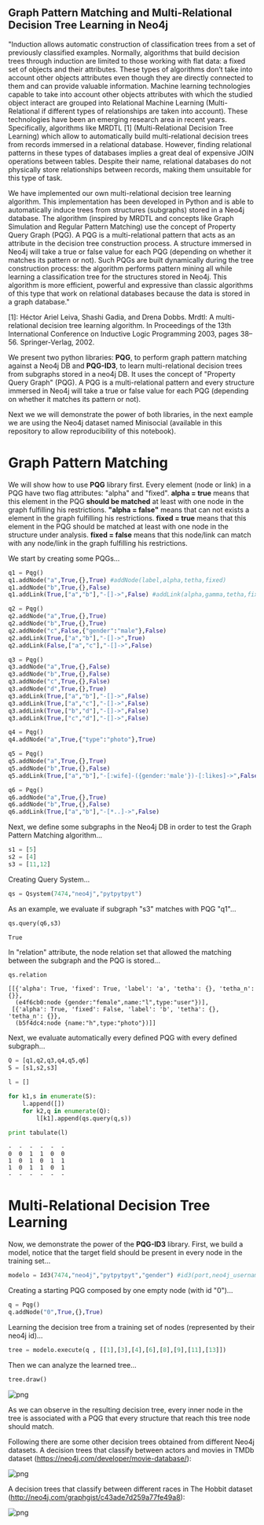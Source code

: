 ## Graph Pattern Matching and Multi-Relational Decision Tree Learning in Neo4j

"Induction allows automatic construction of classification trees from a set of previously classified examples. Normally, algorithms that build decision trees through induction are limited to those working with flat data: a fixed set of objects and their attributes. These types of algorithms don’t take into account other objects attributes even though they are directly connected to them and can provide valuable information. Machine learning technologies capable to take into account other objects attributes with which the studied object interact are grouped into Relational Machine Learning  (Multi-Relational if different types of relationships are taken into account). These technologies have been an emerging research area in recent years. Specifically, algorithms like MRDTL [1] (Multi-Relational Decision Tree Learning) which allow to automatically build multi-relational decision trees from records immersed in a relational database. However, finding relational patterns in these types of databases implies a great deal of expensive JOIN operations between tables. Despite their name, relational databases do not physically store relationships between records, making them unsuitable for this type of task.
 
We have implemented our own multi-relational decision tree learning algorithm. This implementation has been developed in Python and is able to automatically induce trees from structures (subgraphs) stored in a Neo4j database. The algorithm (inspired by MRDTL and concepts like Graph Simulation and Regular Pattern Matching) use the concept of Property Query Graph (PQG). A PQG is a multi-relational pattern that acts as an attribute in the decision tree construction process. A structure immersed in Neo4j will take a true or false value for each PQG (depending on whether it matches its pattern or not). Such PQGs are built dynamically during the tree construction process: the algorithm performs pattern mining all while learning a classification tree for the structures stored in Neo4j. This algorithm is more efficient, powerful and expressive than classic algorithms of this type that work on relational databases because the data is stored in a graph database." 

[1]: Héctor Ariel Leiva, Shashi Gadia, and Drena Dobbs. Mrdtl: A multi-relational decision tree learning algorithm. In Proceedings of the 13th International Conference on Inductive Logic Programming 2003, pages 38–56. Springer-Verlag, 2002.

We present two python libraries: **PQG**, to perform graph pattern matching against a Neo4j DB and **PQG-ID3**, to learn multi-relational decision trees from subgraphs stored in a neo4j DB. It uses the concept of "Property Query Graph" (PQG). A PQG is a multi-relational pattern and every structure immersed in Neo4j will take a true or false value for each PQG (depending on whether it matches its pattern or not).

Next we we will demonstrate the power of both libraries, in the next eample we are using the Neo4j dataset named Minisocial (available in this repository to allow reproducibility of this notebook). 

# Graph Pattern Matching

We will show how to use **PQG** library first. Every element (node or link) in a PQG have two flag attributes: "alpha" and "fixed". **alpha = true** means that this element in the PQG **should be matched** at least with one node in the graph fulfilling his restrictions. **"alpha = false"** means that can not exists a element in the graph fulfilling his restrictions. **fixed = true** means that this element in the PQG should be matched at least with one node in the structure under analysis. **fixed = false** means that this node/link can match with any node/link in the graph fulfilling his restrictions.

We start by creating some PQGs...


```python
q1 = Pqg()
q1.addNode("a",True,{},True) #addNode(label,alpha,tetha,fixed)
q1.addNode("b",True,{},False)
q1.addLink(True,["a","b"],"-[]->",False) #addLink(alpha,gamma,tetha,fixed):

q2 = Pqg() 
q2.addNode("a",True,{},True)
q2.addNode("b",True,{},True)
q2.addNode("c",False,{"gender":"male"},False)
q2.addLink(True,["a","b"],"-[]->",True)
q2.addLink(False,["a","c"],"-[]->",False)

q3 = Pqg()
q3.addNode("a",True,{},False)
q3.addNode("b",True,{},False)
q3.addNode("c",True,{},False)
q3.addNode("d",True,{},True)
q3.addLink(True,["a","b"],"-[]->",False)
q3.addLink(True,["a","c"],"-[]->",False)
q3.addLink(True,["b","d"],"-[]->",False)
q3.addLink(True,["c","d"],"-[]->",False)

q4 = Pqg()
q4.addNode("a",True,{"type":"photo"},True)

q5 = Pqg()
q5.addNode("a",True,{},True)
q5.addNode("b",True,{},False)
q5.addLink(True,["a","b"],"-[:wife]-({gender:'male'})-[:likes]->",False)

q6 = Pqg()
q6.addNode("a",True,{},True)
q6.addNode("b",True,{},False)
q6.addLink(True,["a","b"],"-[*..]->",False)
```

Next, we define some subgraphs in the Neo4j DB in order to test the Graph Pattern Matching algorithm...


```python
s1 = [5]
s2 = [4]
s3 = [11,12]
```

Creating Query System...


```python
qs = Qsystem(7474,"neo4j","pytpytpyt")
```

As an example, we evaluate if subgraph "s3" matches with PQG "q1"...


```python
qs.query(q6,s3)
```




    True



In "relation" attribute, the node relation set that allowed the matching between the subgraph and the PQG is stored...


```python
qs.relation
```




    [[{'alpha': True, 'fixed': True, 'label': 'a', 'tetha': {}, 'tetha_n': {}},
      (e4f6cb0:node {gender:"female",name:"l",type:"user"})],
     [{'alpha': True, 'fixed': False, 'label': 'b', 'tetha': {}, 'tetha_n': {}},
      (b5f4dc4:node {name:"h",type:"photo"})]]



Next, we evaluate automatically every defined PQG with every defined subgraph...


```python
Q = [q1,q2,q3,q4,q5,q6]
S = [s1,s2,s3]

l = []

for k1,s in enumerate(S):
    l.append([])
    for k2,q in enumerate(Q):
        l[k1].append(qs.query(q,s))
            
print tabulate(l)
```

    -  -  -  -  -  -
    0  0  1  1  0  0
    1  0  1  0  1  1
    1  0  1  1  0  1
    -  -  -  -  -  -

# Multi-Relational Decision Tree Learning

Now, we demonstrate the power of the **PQG-ID3** library. First, we build a model, notice that the target field should be present in every node in the training set...


```python
modelo = Id3(7474,"neo4j","pytpytpyt","gender") #id3(port,neo4j_username,neo4j_password,target_field)
```

Creating a starting PQG composed by one empty node (with id "0")...


```python
q = Pqg()
q.addNode("0",True,{},True)
```

Learning the decision tree from a training set of nodes (represented by their neo4j id)...


```python
tree = modelo.execute(q , [[1],[3],[4],[6],[8],[9],[11],[13]])
```

Then we can analyze the learned tree...


```python
tree.draw()
```


![png](https://s30.postimg.org/h2rxsfeyp/tree_social1.png)

As we can observe in the resulting decision tree, every inner node in the tree is associated with a PQG that every structure that reach this tree node should match.

Following there are some other decision trees obtained from different Neo4j datasets. A decision trees that classify between actors and movies in TMDb dataset (https://neo4j.com/developer/movie-database/):

![png](https://s24.postimg.org/8v27kvd5x/tree_cine1.png)

A decision trees that classify between different races in The Hobbit dataset (http://neo4j.com/graphgist/c43ade7d259a77fe49a8):

![png](https://s23.postimg.org/r9cq7wpkr/tree_hobbit1.png)
